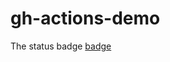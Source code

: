 # gh-actions-demo

The status badge
[badge](https://github.com/archennz/gh-actions-demo/actions/workflows/learn-github-actions.yml/badge.svg)
